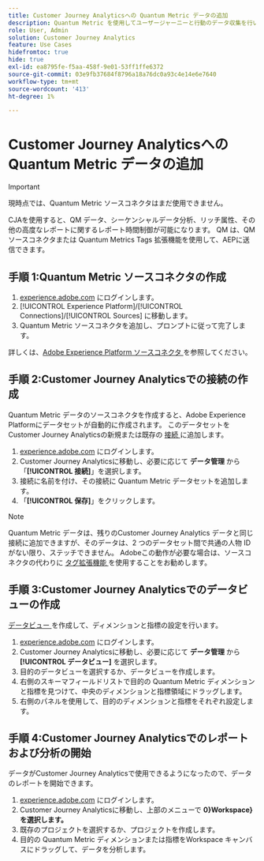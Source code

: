 ```yaml
---
title: Customer Journey Analyticsへの Quantum Metric データの追加
description: Quantum Metric を使用してユーザージャーニーと行動のデータ収集を行い、収集したデータからCJAを強化して、より豊富なインサイトを引き出します。
role: User, Admin
solution: Customer Journey Analytics
feature: Use Cases
hidefromtoc: true
hide: true
exl-id: ea8795fe-f5aa-458f-9e01-53ff1ffe6372
source-git-commit: 03e9fb37684f8796a18a76dc0a93c4e14e6e7640
workflow-type: tm+mt
source-wordcount: '413'
ht-degree: 1%

---
```


# Customer Journey Analyticsへの Quantum Metric データの追加

>[!IMPORTANT]
>
>現時点では、Quantum Metric ソースコネクタはまだ使用できません。

CJAを使用すると、QM データ、シーケンシャルデータ分析、リッチ属性、その他の高度なレポートに関するレポート時間制御が可能になります。  QM は、QM ソースコネクタまたは Quantum Metrics Tags 拡張機能を使用して、AEPに送信できます。

## 手順 1:Quantum Metric ソースコネクタの作成

1. [experience.adobe.com](https://experience.adobe.com) にログインします。
1. [!UICONTROL Experience Platform]/[!UICONTROL Connections]/[!UICONTROL Sources] に移動します。
1. Quantum Metric ソースコネクタを追加し、プロンプトに従って完了します。

詳しくは、[Adobe Experience Platform ソースコネクタ ](https://experienceleague.adobe.com/ja/docs/experience-platform/sources/home) を参照してください。

## 手順 2:Customer Journey Analyticsでの接続の作成

Quantum Metric データのソースコネクタを作成すると、Adobe Experience Platformにデータセットが自動的に作成されます。 このデータセットをCustomer Journey Analyticsの新規または既存の [ 接続 ](/help/connections/overview.md) に追加します。

1. [experience.adobe.com](https://experience.adobe.com) にログインします。
1. Customer Journey Analyticsに移動し、必要に応じて **データ管理** から「**[!UICONTROL 接続]**」を選択します。
1. 接続に名前を付け、その接続に Quantum Metric データセットを追加します。
1. 「**[!UICONTROL 保存]**」をクリックします。

>[!NOTE]
>Quantum Metric データは、残りのCustomer Journey Analytics データと同じ接続に追加できますが、そのデータは、2 つのデータセット間で共通の人物 ID がない限り、ステッチできません。 Adobeこの動作が必要な場合は、ソースコネクタの代わりに [ タグ拡張機能 ](https://experienceleague.adobe.com/ja/docs/experience-platform/destinations/catalog/analytics/quantum-metric) を使用することをお勧めします。

## 手順 3:Customer Journey Analyticsでのデータビューの作成

[ データビュー ](/help/data-views/data-views.md) を作成して、ディメンションと指標の設定を行います。

1. [experience.adobe.com](https://experience.adobe.com) にログインします。
1. Customer Journey Analyticsに移動し、必要に応じて **データ管理** から **[!UICONTROL データビュー]** を選択します。
1. 目的のデータビューを選択するか、データビューを作成します。
1. 右側のスキーマフィールドリストで目的の Quantum Metric ディメンションと指標を見つけて、中央のディメンションと指標領域にドラッグします。
1. 右側のパネルを使用して、目的のディメンションと指標をそれぞれ設定します。

## 手順 4:Customer Journey Analyticsでのレポートおよび分析の開始

データがCustomer Journey Analyticsで使用できるようになったので、データのレポートを開始できます。

1. [experience.adobe.com](https://experience.adobe.com) にログインします。
1. Customer Journey Analyticsに移動し、上部のメニューで **0&rbrace;Workspace&rbrace; を選択します。**
1. 既存のプロジェクトを選択するか、プロジェクトを作成します。
1. 目的の Quantum Metric ディメンションまたは指標をWorkspace キャンバスにドラッグして、データを分析します。

